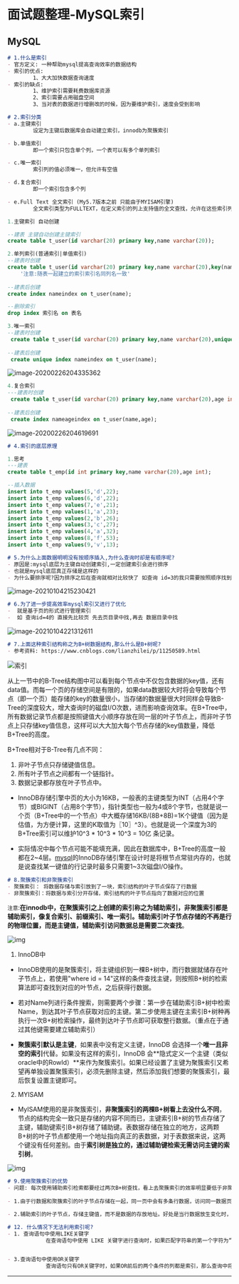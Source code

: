 # 面试题整理-MySQL索引

## MySQL

```markdown
# 1.什么是索引
- 官方定义: 一种帮助mysql提高查询效率的数据结构
- 索引的优点:
		1、大大加快数据查询速度
- 索引的缺点:
		1、维护索引需要耗费数据库资源
		2、索引需要占用磁盘空间
		3、当对表的数据进行增删改的时候，因为要维护索引，速度会受到影响

# 2.索引分类
- a.主键索引
		设定为主键后数据库会自动建立索引，innodb为聚簇索引

- b.单值索引
		即一个索引只包含单个列，一个表可以有多个单列索引 

- c.唯一索引   
		索引列的值必须唯一，但允许有空值

- d.复合索引
		即一个索引包含多个列

- e.Full Text 全文索引 (My5.7版本之前 只能由于MYISAM引擎)
		全文索引类型为FULLTEXT，在定义索引的列上支持值的全文查找，允许在这些索引列中插入重复值和空值。全文索引可以在CHAR、VARCHAR、			TEXT类型列上创建。MYSQL只有MYISAM存储引擎支持全文索引
```

```sql
1.主键索引 自动创建

--建表 主键自动创建主键索引
create table t_user(id varchar(20) primary key,name varchar(20));

2.单列索引(普通索引|单值索引)
--建表时创建
create table t_user(id varchar(20) primary key,name varchar(20),key(name));  
	'注意:随表一起建立的索引索引名同列名一致'
	  
--建表后创建
create index nameindex on t_user(name);

--删除索引
drop index 索引名 on 表名

3.唯一索引
--建表时创建
 create table t_user(id varchar(20) primary key,name varchar(20),unique(name));
 
--建表后创建
 create unique index nameindex on t_user(name);
```

![image-20200226204335362](MYSQL%E7%B4%A2%E5%BC%95.assets/image-20200226204335362.png)

```sql
4.复合索引
---建表时创建
 create table t_user(id varchar(20) primary key,name varchar(20),age int,key(name,age));
 
--建表后创建
 create index nameageindex on t_user(name,age);
```

![image-20200226204619691](MYSQL%E7%B4%A2%E5%BC%95.assets/image-20200226204619691.png)

```markdown
# 4.索引的底层原理
```

```sql
1.思考
---建表
create table t_emp(id int primary key,name varchar(20),age int);

--插入数据
insert into t_emp values(5,'d',22);
insert into t_emp values(6,'d',22);
insert into t_emp values(7,'e',21);
insert into t_emp values(1,'a',23);
insert into t_emp values(2,'b',26);
insert into t_emp values(3,'c',27);
insert into t_emp values(4,'a',32);
insert into t_emp values(8,'f',53);
insert into t_emp values(9,'v',13);
```



```markdown
# 5.为什么上面数据明明没有按顺序插入,为什么查询时却是有顺序呢?
- 原因是:mysql底层为主键自动创建索引,一定创建索引会进行排序
- 也就是mysql底层真正存储是这样的
- 为什么要排序呢?因为排序之后在查询就相对比较快了 如查询 id=3的我只需要按照顺序找到3就行啦(如果没有排序大海捞针,全靠运气😸!)
```

![image-20210104215230421](MYSQL%E7%B4%A2%E5%BC%95.assets/image-20210104215230421.png)

```markdown
# 6.为了进一步提高效率mysql索引又进行了优化
-  就是基于页的形式进行管理索引
-  如 查询id=4的 直接先比较页 先去页目录中找,再去 数据目录中找
```



![image-20210104221312611](MYSQL%E7%B4%A2%E5%BC%95.assets/image-20210104221312611.png)

```markdown
# 7.上面这种索引结构称之为B+树数据结构,那么什么是B+树呢?
- 参考资料: https://www.cnblogs.com/lianzhilei/p/11250589.html
```

![索引](MYSQL%E7%B4%A2%E5%BC%95.assets/20160202205105560.png)

从上一节中的B-Tree结构图中可以看到每个节点中不仅包含数据的key值，还有data值。而每一个页的存储空间是有限的，如果data数据较大时将会导致每个节点（即一个页）能存储的key的数量很小，当存储的数据量很大时同样会导致B-Tree的深度较大，增大查询时的磁盘I/O次数，进而影响查询效率。在B+Tree中，所有数据记录节点都是按照键值大小顺序存放在同一层的叶子节点上，而非叶子节点上只存储key值信息，这样可以大大加大每个节点存储的key值数量，降低B+Tree的高度。

B+Tree相对于B-Tree有几点不同：

1. 非叶子节点只存储键值信息。
2. 所有叶子节点之间都有一个链指针。
3. 数据记录都存放在叶子节点中。

- InnoDB存储引擎中页的大小为16KB，一般表的主键类型为INT（占用4个字节）或BIGINT（占用8个字节），指针类型也一般为4或8个字节，也就是说一个页（B+Tree中的一个节点）中大概存储16KB/(8B+8B)=1K个键值（因为是估值，为方便计算，这里的K取值为〖10〗^3）。也就是说一个深度为3的B+Tree索引可以维护10^3 * 10^3 * 10^3 = 10亿 条记录。 

- 实际情况中每个节点可能不能填充满，因此在数据库中，B+Tree的高度一般都在2~4层。[mysql](http://lib.csdn.net/base/mysql)的InnoDB存储引擎在设计时是将根节点常驻内存的，也就是说查找某一键值的行记录时最多只需要1~3次磁盘I/O操作。

```markdown
# 8.聚簇索引和非聚簇索引
- 聚簇索引： 将数据存储与索引放到了一块，索引结构的叶子节点保存了行数据
- 非聚簇索引：将数据与索引分开存储，索引结构的叶子节点指向了数据对应的位置
```

`注意`:**在innodb中，在聚簇索引之上创建的索引称之为辅助索引，非聚簇索引都是辅助索引，像复合索引、前缀索引、唯一索引。辅助索引叶子节点存储的不再是行的物理位置，而是主键值，辅助索引访问数据总是需要二次查找**。

![img](MYSQL%E7%B4%A2%E5%BC%95.assets/ce9bedd0dc9013e14e5f450e2149704bef5.jpg)

1. InnoDB中

- InnoDB使用的是聚簇索引，将主键组织到一棵B+树中，而行数据就储存在叶子节点上，若使用"where id = 14"这样的条件查找主键，则按照B+树的检索算法即可查找到对应的叶节点，之后获得行数据。

- 若对Name列进行条件搜索，则需要两个步骤：第一步在辅助索引B+树中检索Name，到达其叶子节点获取对应的主键。第二步使用主键在主索引B+树种再执行一次B+树检索操作，最终到达叶子节点即可获取整行数据。（重点在于通过其他键需要建立辅助索引）
- **聚簇索引默认是主键**，如果表中没有定义主键，InnoDB 会选择一个**唯一且非空的索引**代替。如果没有这样的索引，InnoDB 会**隐式定义一个主键（类似oracle中的RowId）**来作为聚簇索引。如果已经设置了主键为聚簇索引又希望再单独设置聚簇索引，必须先删除主键，然后添加我们想要的聚簇索引，最后恢复设置主键即可。

2. MYISAM

- MyISAM使用的是非聚簇索引，**非聚簇索引的两棵B+树看上去没什么不同**，节点的结构完全一致只是存储的内容不同而已，主键索引B+树的节点存储了主键，辅助键索引B+树存储了辅助键。表数据存储在独立的地方，这两颗B+树的叶子节点都使用一个地址指向真正的表数据，对于表数据来说，这两个键没有任何差别。由于**索引树是独立的，通过辅助键检索无需访问主键的索引树**。

![img](MYSQL%E7%B4%A2%E5%BC%95.assets/59066cb190ec7579c34e2cd77a1f47e8b68.jpg)

```markdown
# 9.使用聚簇索引的优势
- 问题: 每次使用辅助索引检索都要经过两次B+树查找，看上去聚簇索引的效率明显要低于非聚簇索引，这不是多此一举吗？聚簇索引的优势在哪？
	
- 1.由于行数据和聚簇索引的叶子节点存储在一起，同一页中会有多条行数据，访问同一数据页不同行记录时，已经把页加载到了Buffer中（缓存器），再次访问时，会在内存中完成访问，不必访问磁盘。这样主键和行数据是一起被载入内存的，找到叶子节点就可以立刻将行数据返回了，如果按照主键Id来组织数据，获得数据更快。

- 2.辅助索引的叶子节点，存储主键值，而不是数据的存放地址。好处是当行数据放生变化时，索引树的节点也需要分裂变化；或者是我们需要查找的数据，在上一次IO读写的缓存中没有，需要发生一次新的IO操作时，可以避免对辅助索引的维护工作，只需要维护聚簇索引树就好了。另一个好处是，因为辅助索引存放的是主键值，减少了辅助索引占用的存储空间大小。
```

```markdown
# 12. 什么情况下无法利用索引呢?
- 1. 查询语句中使用LIKE关键字
			在查询语句中使用 LIKE 关键字进行查询时，如果匹配字符串的第一个字符为“%”，索引不会被使用。如果“%”不是在第一个位置，索引就会被使用。


- 3.查询语句中使用OR关键字
			查询语句只有OR关键字时，如果OR前后的两个条件的列都是索引，那么查询中将使用索引。如果OR前后有一个条件的列不是索引，那么查询中将不使用索引。

```

----





